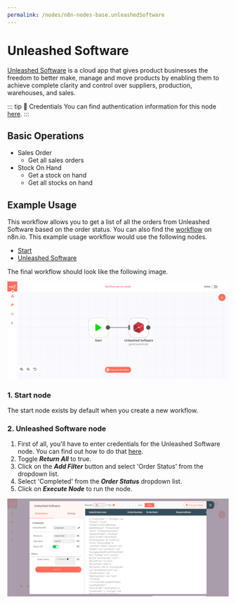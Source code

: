 ```yaml
---
permalink: /nodes/n8n-nodes-base.unleashedSoftware
---
```


# Unleashed Software

[Unleashed Software](https://www.unleashedsoftware.com) is a cloud app that gives product businesses the freedom to better make, manage and move products by enabling them to achieve complete clarity and control over suppliers, production, warehouses, and sales.

::: tip 🔑 Credentials
You can find authentication information for this node [here](../../../credentials/UnleashedSoftware/README.md).
:::

## Basic Operations

- Sales Order
    - Get all sales orders
- Stock On Hand
    - Get a stock on hand
    - Get all stocks on hand

## Example Usage

This workflow allows you to get a list of all the orders from Unleashed Software based on the order status. You can also find the [workflow](https://n8n.io/workflows/641) on n8n.io. This example usage workflow would use the following nodes.
- [Start](../../core-nodes/Start/README.md)
- [Unleashed Software]()

The final workflow should look like the following image.

![A workflow with the Unleashed Software node](./workflow.png)

### 1. Start node

The start node exists by default when you create a new workflow.

### 2. Unleashed Software node

1. First of all, you'll have to enter credentials for the Unleashed Software node. You can find out how to do that [here](../../../credentials/UnleashedSoftware/README.md).
2. Toggle ***Return All*** to true.
3. Click on the ***Add Filter*** button and select 'Order Status' from the dropdown list.
4. Select 'Completed' from the ***Order Status*** dropdown list.
5. Click on ***Execute Node*** to run the node.

![Using the Unleashed Software node to get the list of completed sales order](./UnleashedSoftware_node.png)
